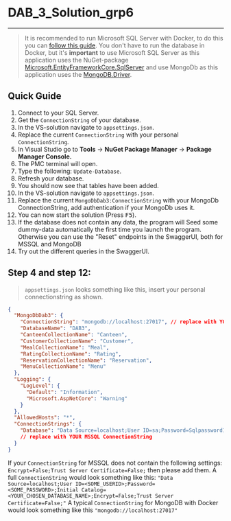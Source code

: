 # DAB_3_Solution_grp6

---
> It is recommended to run Microsoft SQL Server with Docker, to do this you can [follow this guide](https://learn.microsoft.com/en-us/sql/linux/quickstart-install-connect-docker?view=sql-server-ver15&preserve-view=true&pivots=cs1-powershell). You don't have to run the database in Docker, but it's <b>important</b> to use Microsoft SQL Server as this application uses the NuGet-package [Microsoft.EntityFrameworkCore.SqlServer](https://learn.microsoft.com/en-us/ef/core/providers/sql-server/?tabs=dotnet-core-cli) and use MongoDb as this application uses the [MongoDB.Driver](https://www.mongodb.com/docs/drivers/csharp/current).
## Quick Guide

1. Connect to your SQL Server.
2. Get the `ConnectionString` of your database.
3. In the VS-solution navigate to `appsettings.json`.
4. Replace the current `ConnectionString` with your personal `ConnectionString`.
5. In Visual Studio go to <b>Tools</b> -> <b>NuGet Package Manager</b> -> <b>Package Manager Console.</b>
6. The PMC terminal will open.
7. Type the following: `Update-Database`.
8. Refresh your database.
10. You should now see that tables have been added.
11. In the VS-solution navigate to `appsettings.json`.
12. Replace the current `MongoDbDab3:ConnectionString` with your MongoDb ConnectionString, add authentication if your MongoDb uses it.
13. You can now start the solution (Press <kbd>F5</kbd>).
14. If the database does not contain any data, the program will Seed some dummy-data automatically the first time you launch the program. Otherwise you can use the "Reset" endpoints in the SwaggerUI, both for MSSQL and MongoDB
15. Try out the different queries in the SwaggerUI.

## Step 4 and step 12:
> `appsettings.json` looks something like this, insert your personal connectionstring as shown.
```Json 
{
  "MongoDbDab3": {
    "ConnectionString": "mongodb://localhost:27017", // replace with YOUR MongoDB ConnectionString
    "DatabaseName": "DAB3",
    "CanteenCollectionName": "Canteen",
    "CustomerCollectionName": "Customer",
    "MealCollectionName": "Meal",
    "RatingCollectionName": "Rating",
    "ReservationCollectionName": "Reservation",
    "MenuCollectionName": "Menu"
  },
  "Logging": {
    "LogLevel": {
      "Default": "Information",
      "Microsoft.AspNetCore": "Warning"
    }
  },
  "AllowedHosts": "*",
  "ConnectionStrings": {
    "Database": "Data Source=localhost;User ID=sa;Password=Sqlpassword1;Initial Catalog=DAB_Assignment3_au637137_au597196_au635831;Encrypt=False;Trust Server Certificate=True;"
    // replace with YOUR MSSQL ConnectionString
  }
}
```
If your `ConnectionString` for MSSQL does not contain the following settings: `Encrypt=False;Trust Server Certificate=False;` then please add them. A full `ConnectionString` would look something like this: `"Data Source=localhost;User ID=<SOME_USERID>;Password=<SOME_PASSWORD>;Initial Catalog=<YOUR_CHOSEN_DATABASE_NAME>;Encrypt=False;Trust Server Certificate=False;"`
A typical `ConnectionString` for MongoDB with Docker would look something like this `"mongodb://localhost:27017"`
